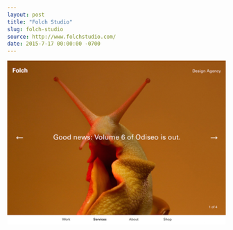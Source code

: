 ```yaml
---
layout: post
title: "Folch Studio"
slug: folch-studio
source: http://www.folchstudio.com/
date: 2015-7-17 00:00:00 -0700
---
```


<img src="/screenshots/folch-studio.jpg">

